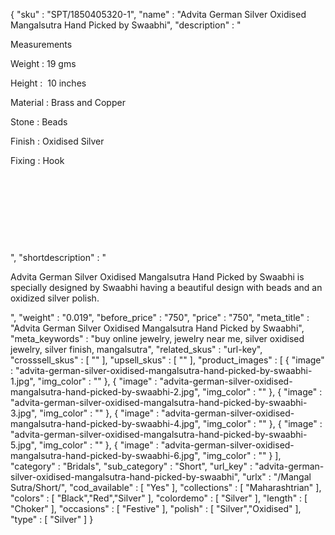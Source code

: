 {
  "sku" : "SPT/1850405320-1",
  "name" : "Advita German Silver Oxidised Mangalsutra Hand Picked by Swaabhi",
  "description" : "<p>Measurements</p> <p>Weight : 19 gms</p> <p>Height :&nbsp; 10 inches</p> <p>Material : Brass and Copper</p> <p>Stone : Beads</p> <p>Finish : Oxidised Silver</p> <p>Fixing : Hook</p> <p>&nbsp;</p> <p>&nbsp;</p> <p>&nbsp;</p> <p>&nbsp;</p>",
  "shortdescription" : "<p>Advita German Silver Oxidised Mangalsutra Hand Picked by Swaabhi is specially designed by Swaabhi having a beautiful design with beads and an oxidized silver polish.</p>",
  "weight" : "0.019",
  "before_price" : "750",
  "price" : "750",
  "meta_title" : "Advita German Silver Oxidised Mangalsutra Hand Picked by Swaabhi",
  "meta_keywords" : "buy online jewelry, jewelry near me, silver oxidised jewelry, silver finish, mangalsutra",
  "related_skus" : "url-key",
  "crosssell_skus" : [ "" ],
  "upsell_skus" : [ "" ],
  "product_images" : [ {
    "image" : "advita-german-silver-oxidised-mangalsutra-hand-picked-by-swaabhi-1.jpg",
    "img_color" : ""
  }, {
    "image" : "advita-german-silver-oxidised-mangalsutra-hand-picked-by-swaabhi-2.jpg",
    "img_color" : ""
  }, {
    "image" : "advita-german-silver-oxidised-mangalsutra-hand-picked-by-swaabhi-3.jpg",
    "img_color" : ""
  }, {
    "image" : "advita-german-silver-oxidised-mangalsutra-hand-picked-by-swaabhi-4.jpg",
    "img_color" : ""
  }, {
    "image" : "advita-german-silver-oxidised-mangalsutra-hand-picked-by-swaabhi-5.jpg",
    "img_color" : ""
  }, {
    "image" : "advita-german-silver-oxidised-mangalsutra-hand-picked-by-swaabhi-6.jpg",
    "img_color" : ""
  } ],
  "category" : "Bridals",
  "sub_category" : "Short",
  "url_key" : "advita-german-silver-oxidised-mangalsutra-hand-picked-by-swaabhi",
  "urlx" : "/Mangal Sutra/Short/",
  "cod_available" : [ "Yes" ],
  "collections" : [ "Maharashtrian" ],
  "colors" : [ "Black","Red","Silver" ],
  "colordemo" : [ "Silver" ],
  "length" : [ "Choker" ],
  "occasions" : [ "Festive" ],
  "polish" : [ "Silver","Oxidised" ],
  "type" : [ "Silver" ]
}